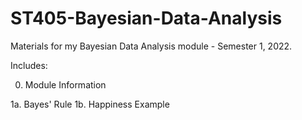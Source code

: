 # ST405-Bayesian-Data-Analysis
Materials for my Bayesian Data Analysis module - Semester 1, 2022.

Includes:

0. Module Information

1a. Bayes' Rule
1b. Happiness Example
